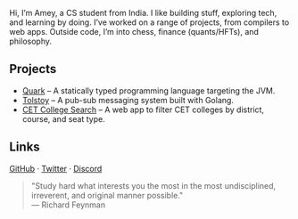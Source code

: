 Hi, I’m Amey, a CS student from India. I like building stuff, exploring tech, and learning by doing. I’ve worked on a range of projects, from compilers to web apps. Outside code, I’m into chess, finance (quants/HFTs), and philosophy.

## Projects

- [Quark](https://github.com/tervicke/quarkCompiler) – A statically typed programming language targeting the JVM.
- [Tolstoy](https://github.com/tervicke/tolstoy) – A pub-sub messaging system built with Golang.
- [CET College Search](https://github.com/tervicke/CET_college_search) – A web app to filter CET colleges by district, course, and seat type.

## Links

[GitHub](https://github.com/tervicke) · [Twitter](https://twitter.com/amey) · [Discord](https://discord.com/users/amey)

> "Study hard what interests you the most in the most undisciplined, irreverent, and original manner possible."  
> — Richard Feynman

